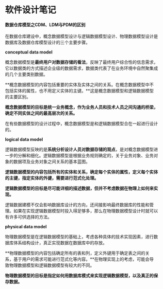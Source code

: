 # 软件设计笔记

#### 数据仓库模型之CDM、LDM与PDM的区别

在数据仓库建设中，概念数据模型设计与逻辑数据模型设计、物理数据模型设计是数据库及数据仓库模型设计的三个主要步骤。

**conceptual data model**

概念数据模型是**最终用户对数据存储的看法**，反映了最终用户综合性的信息需求，它以数据类的方式描述企业级的数据需求，数据类代表了在业务环境中自然聚集成的几个主要类别数据。

**概念数据模型的内容包括重要的实体及实体之间的关系。在概念数据模型中不包括实体的属性，也不用定义实体的主键。**这是概念数据模型和逻辑数据模型的主要区别。

**概念数据模型的目标是统一业务概念，作为业务人员和技术人员之间沟通的桥梁，确定不同实体之间的最高层次的关系。**

在有些数据模型的设计过程中，概念数据模型是和逻辑数据模型合在一起进行设计的。

**logical data model**

逻辑数据模型反映的是**系统分析设计人员对数据存储的观点**，是对概念数据模型进一步的分解和细化。逻辑数据模型是根据业务规则确定的，关于业务对象、业务对象的数据项及业务对象之间关系的基本蓝图。

**逻辑数据模型的内容包括所有的实体和关系，确定每个实体的属性，定义每个实体的主键，指定实体的外键，需要进行范式化处理。**

**逻辑数据模型的目标是尽可能详细的描述数据，但并不考虑数据在物理上如何来实现。**

逻辑数据建模不仅会影响数据库设计的方向，还间接影响最终数据库的性能和管理。如果在实现逻辑数据模型时投入得足够多，那么在物理数据模型设计时就可以有许多可供选择的方法。

**physical data model**

物理数据模型是在逻辑数据模型的基础上，考虑各种具体的技术实现因素，进行数据库体系结构设计，真正实现数据在数据库中的存放。

**物理数据模型的内容包括确定所有的表和列，定义外键用于确定表之间的关系，基于用户的需求可能进行范式化等内容。**在物理实现上的考虑，可能会导致物理数据模型和逻辑数据模型有较大的不同。

**物理数据模型的目标是指定如何用数据库模式来实现逻辑数据模型，以及真正的保存数据。**